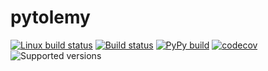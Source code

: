 # pytolemy

[![Linux build status](https://travis-ci.org/tgsmith61591/pytolemy.svg?branch=master)](https://travis-ci.org/tgsmith61591/pytolemy)
[![Build status](https://ci.appveyor.com/api/projects/status/ndavt0bhunds9wfy?svg=true)](https://ci.appveyor.com/project/tgsmith61591/pytolemy)
[![PyPy build](https://circleci.com/gh/tgsmith61591/pytolemy.svg?style=svg)](https://circleci.com/gh/tgsmith61591/pytolemy)
[![codecov](https://codecov.io/gh/tgsmith61591/pytolemy/branch/master/graph/badge.svg)](https://codecov.io/gh/tgsmith61591/pytolemy)
![Supported versions](https://img.shields.io/badge/python-3.5+-blue.svg)
